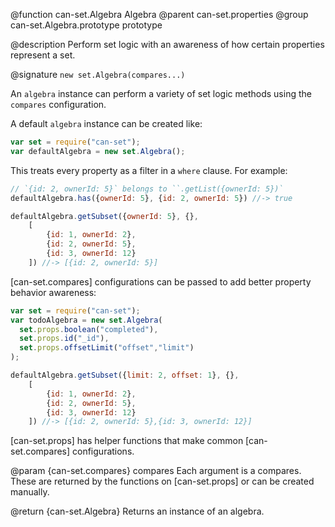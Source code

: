 @function can-set.Algebra Algebra
@parent can-set.properties
@group can-set.Algebra.prototype prototype

@description Perform set logic with an awareness of
how certain properties represent a set.


@signature `new set.Algebra(compares...)`

An `algebra` instance can perform a variety of set logic methods
using the `compares` configuration.

A default `algebra` instance can be created like:

```js
var set = require("can-set");
var defaultAlgebra = new set.Algebra();
```

This treats every property as a filter in a `where` clause.  For example:

```js
// `{id: 2, ownerId: 5}` belongs to ``.getList({ownerId: 5})`
defaultAlgebra.has({ownerId: 5}, {id: 2, ownerId: 5}) //-> true

defaultAlgebra.getSubset({ownerId: 5}, {},
    [
        {id: 1, ownerId: 2},
        {id: 2, ownerId: 5},
        {id: 3, ownerId: 12}
    ]) //-> [{id: 2, ownerId: 5}]
```

[can-set.compares] configurations can be passed to
add better property behavior awareness:


```js
var set = require("can-set");
var todoAlgebra = new set.Algebra(
  set.props.boolean("completed"),
  set.props.id("_id"),
  set.props.offsetLimit("offset","limit")
);

defaultAlgebra.getSubset({limit: 2, offset: 1}, {},
    [
        {id: 1, ownerId: 2},
        {id: 2, ownerId: 5},
        {id: 3, ownerId: 12}
    ]) //-> [{id: 2, ownerId: 5},{id: 3, ownerId: 12}]
```

[can-set.props] has helper functions that make common [can-set.compares]
configurations.

  @param {can-set.compares} compares Each argument is a compares. These
  are returned by the functions on [can-set.props] or can be created
  manually.

  @return {can-set.Algebra} Returns an instance of an algebra.
